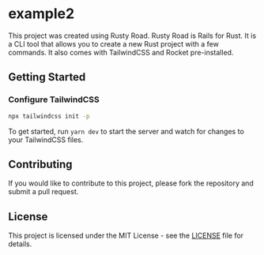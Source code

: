 # example2
This project was created using Rusty Road. Rusty Road is Rails for Rust. It is a CLI tool that allows you to create a new Rust project with a few commands. It also comes with TailwindCSS and Rocket pre-installed.

## Getting Started

### Configure TailwindCSS

```bash
npx tailwindcss init -p
```

To get started, run `yarn dev` to start the server and watch for changes to your TailwindCSS files.

## Contributing

If you would like to contribute to this project, please fork the repository and submit a pull request.

## License

This project is licensed under the MIT License - see the [LICENSE](LICENSE) file for details.